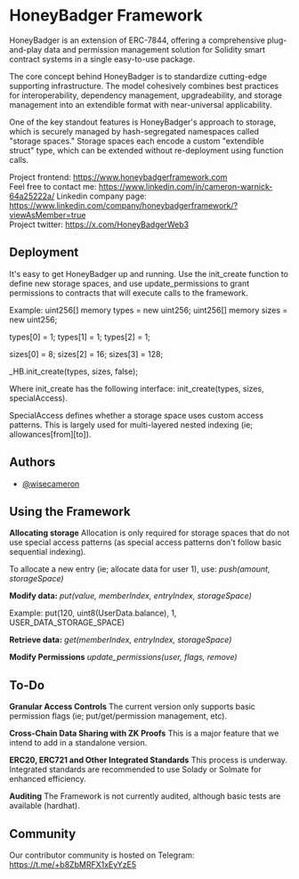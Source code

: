 
# HoneyBadger Framework

HoneyBadger is an extension of ERC-7844, offering a comprehensive plug-and-play data and permission management solution for Solidity smart contract systems in a single easy-to-use package.  

The core concept behind HoneyBadger is to standardize cutting-edge supporting infrastructure.  The model cohesively combines best practices for interoperability, dependency management, upgradeability, and storage management into an extendible format with near-universal applicability.   

One of the key standout features is HoneyBadger's approach to storage, which is securely managed by hash-segregated namespaces called "storage spaces."  Storage spaces each encode a custom "extendible struct" type, which can be extended without re-deployment using function calls.  



Project frontend: https://www.honeybadgerframework.com  
Feel free to contact me: https://www.linkedin.com/in/cameron-warnick-64a25222a/ 
Linkedin company page: https://www.linkedin.com/company/honeybadgerframework/?viewAsMember=true  
Project twitter: https://x.com/HoneyBadgerWeb3  
## Deployment

It's easy to get HoneyBadger up and running.  Use the init_create function to define new storage spaces, and use update_permissions to grant permissions to contracts that will execute calls to the framework.

Example:
uint256[] memory types = new uint256[](3);
uint256[] memory sizes = new uint256[](3);

types[0] = 1;
types[1] = 1;
types[2] = 1;

sizes[0] = 8;
sizes[2] = 16;
sizes[3] = 128;

_HB.init_create(types, sizes, false);

Where init_create has the following interface: init_create(types, sizes, specialAccess).

SpecialAccess defines whether a storage space uses custom access patterns.  This is largely used for multi-layered nested indexing (ie; allowances[from][to]). 

## Authors

- [@wisecameron](https://www.github.com/wisecameron)


## Using the Framework

**Allocating storage**
Allocation is only required for storage spaces that do not use special access patterns (as special access patterns don't follow basic sequential indexing).

To allocate a new entry (ie; allocate data for user 1), use: *push(amount, storageSpace)*

**Modify data:** 
*put(value, memberIndex, entryIndex, storageSpace)*

Example: put(120, uint8(UserData.balance), 1, USER_DATA_STORAGE_SPACE)

**Retrieve data:**
*get(memberIndex, entryIndex, storageSpace)*

**Modify Permissions**
*update_permissions(user, flags, remove)*
## To-Do

**Granular Access Controls**
The current version only supports basic permission flags (ie; put/get/permission management, etc).  

**Cross-Chain Data Sharing with ZK Proofs** 
This is a major feature that we intend to add in a standalone version.

**ERC20, ERC721 and Other Integrated Standards**
This process is underway.  Integrated standards are recommended to use Solady or Solmate for enhanced efficiency.

**Auditing**
The Framework is not currently audited, although basic tests are available (hardhat).
## Community

Our contributor community is hosted on Telegram: https://t.me/+b8ZbMRFX1xEyYzE5